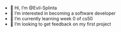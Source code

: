 - 👋 Hi, I’m @Evil-Splinta
- 👀 I’m interested in becoming a software developer
- 🌱 I’m currently learning week 0 of cs50
- 💞️ I’m looking to get feedback on my first project

<!---
Evil-Splinta/Evil-Splinta is a ✨ special ✨ repository because its `README.md` (this file) appears on your GitHub profile.
You can click the Preview link to take a look at your changes.
--->
